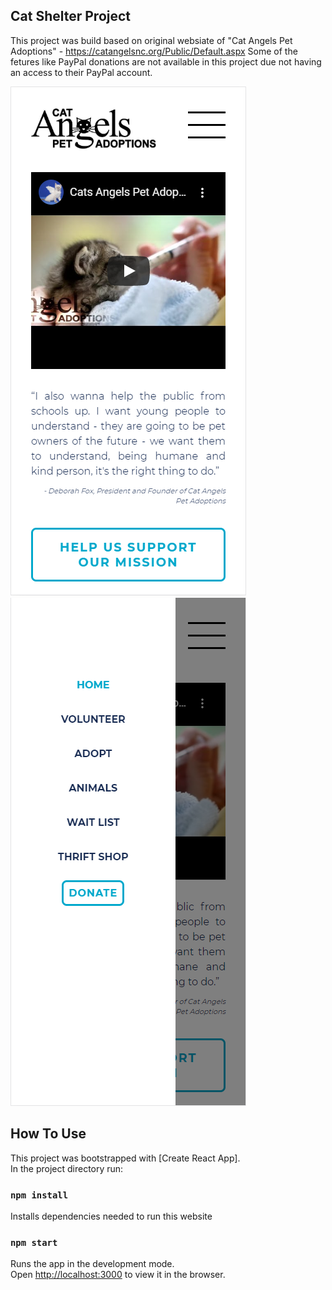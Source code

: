 ## Cat Shelter Project

This project was build based on original websiate of "Cat Angels Pet Adoptions" - https://catangelsnc.org/Public/Default.aspx
Some of the fetures like PayPal donations are not available in this project due not having an access to their PayPal account.

![Cat Angels Home in mobile device](/src/assets/screenshots/home.png) ![Cat Angels side drawer](/src/assets/screenshots/sideDrawer.png)



## How To Use

This project was bootstrapped with [Create React App].<br />
In the project directory run:

### `npm install` 

Installs dependencies needed to run this website

### `npm start`

Runs the app in the development mode.<br />
Open [http://localhost:3000](http://localhost:3000) to view it in the browser.



